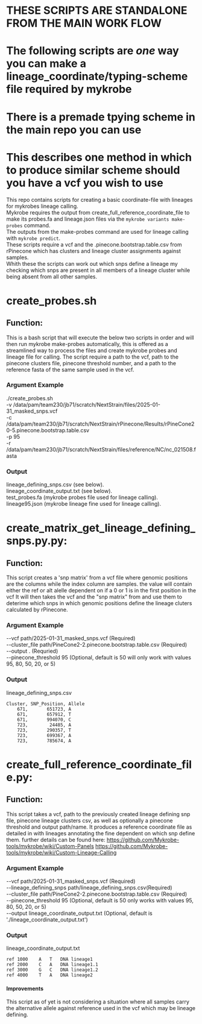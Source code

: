 # THESE SCRIPTS ARE STANDALONE FROM THE MAIN WORK FLOW
# The following scripts are _one_ way you can make a lineage_coordinate/typing-scheme file required by mykrobe
# There is a premade tpying scheme in the main repo you can use  
# This describes one method in which to produce similar scheme should you have a vcf you wish to use

This repo contains  scripts for creating a basic coordinate-file with lineages for mykrobes lineage calling.  
Mykrobe requires the output from create_full_reference_coordinate_file to make its probes.fa and lineage.json files via the `mykrobe variants make-probes` command.  
The outputs from the make-probes command are used for lineage calling with `mykrobe predict`.  
These scripts require a vcf and the .pinecone.bootstrap.table.csv from rPinecone which has clusters and lineage cluster assignments against samples.  
Whith these the scripts can work out which snps define a lineage my checking which snps are present in all members of a lineage cluster while being absent from all other samples.

# create_probes.sh
## Function:
This is a bash script that will execute the below two scripts in order and will then run mykrobe make-probes automatically, this is offered as a streamlined way to process the files and create mykrobe probes and lineage file for calling.
The script require a path to the vcf, path to the pinecone clusters file, pinecone threshold number, and a path to the reference fasta of the same sample used in the vcf. 

### Argument Example
./create_probes.sh  
-v /data/pam/team230/jb71/scratch/NextStrain/files/2025-01-31_masked_snps.vcf  
-c /data/pam/team230/jb71/scratch/NextStrain/rPinecone/Results/rPineCone20-5.pinecone.bootstrap.table.csv  
-p 95  
-r /data/pam/team230/jb71/scratch/NextStrain/files/reference/NC/nc_021508.fasta  

### Output
lineage_defining_snps.csv (see below).  
lineage_coordinate_output.txt (see below).  
test_probes.fa (mykrobe probes file used for lineage calling).  
lineage95.json (mykrobe lineage fine used for lineage calling).  


# create_matrix_get_lineage_defining_snps.py.py:
## Function:
This script creates a 'snp matrix' from a vcf file where genomic positions are the columns while the index column are samples.
the value will contain either the ref or alt alelle dependent on if a 0 or 1 is in the first position in the vcf
It will then takes the vcf and the "snp matrix" from and use them to deterime which snps in which genomic positions define the lineage cluters calculated by rPinecone.

### Argument Example 
--vcf path/2025-01-31_masked_snps.vcf (Required)  
--cluster_file path/PineCone2-2.pinecone.bootstrap.table.csv (Required)  
--output . (Requried)  
--pinecone_threshold 95 (Optional, default is 50 will only work with values 95, 80, 50, 20, or 5)  

### Output
lineage_defining_snps.csv

```
Cluster, SNP_Position, Allele
    671,       651723, A
    671,       657912, T
    671,       994070, C
    723,        24485, A
    723,       290357, T
    723,       699367, A
    723,       785674, A
```

# create_full_reference_coordinate_file.py:
## Function:
This script takes a vcf, path to the previously created lineage defining snp file, pinecone lineage clusters csv, as well as optionally a pinecone threshold and output path/name. It produces a reference coordinate file as detailed in with lineages annotating the fine dependent on which snp define them.
further details can be found here:
https://github.com/Mykrobe-tools/mykrobe/wiki/Custom-Panels
https://github.com/Mykrobe-tools/mykrobe/wiki/Custom-Lineage-Calling

### Argument Example 
--vcf path/2025-01-31_masked_snps.vcf (Required)  
--lineage_defining_snps path/lineage_defining_snps.csv(Required)  
--cluster_file path/PineCone2-2.pinecone.bootstrap.table.csv (Required)  
--pinecone_threshold 95 (Optional, default is 50 only works with values 95, 80, 50, 20, or 5)  
--output lineage_coordinate_output.txt (Optional, default is './lineage_coordinate_output.txt')  

### Output
lineage_coordinate_output.txt

```
ref	1000	A	T	DNA	lineage1
ref	2000	C	A	DNA	lineage1.1
ref	3000	G	C	DNA	lineage1.2
ref	4000	T	A	DNA	lineage2
```

#### Improvements
This script as of yet is not considering a situation where all samples carry the alternative allele against reference used in the vcf which may be lineage defining. 